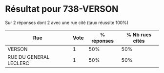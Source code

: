# Résultat pour 738-VERSON

Sur 2 réponses dont 2 avec une rue cité (taux réussite 100%)

| Rue | Vote | % réponses | % Nb rues cités|
|-----|------|------------|----------------|
| VERSON | 1 | 50% | 50%|
| RUE DU GENERAL LECLERC | 1 | 50% | 50%|
